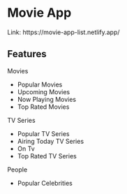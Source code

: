 
<h1> Movie App </h1>
Link: https://movie-app-list.netlify.app/


<h2>Features</h2>

Movies
  - Popular Movies
  - Upcoming Movies
  - Now Playing Movies
  - Top Rated Movies
  
TV Series
  - Popular TV Series
  - Airing Today TV Series
  - On Tv 
  - Top Rated TV Series
  
People
  - Popular Celebrities



